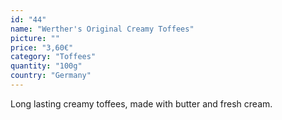 ```yaml
---
id: "44"
name: "Werther's Original Creamy Toffees"
picture: ""
price: "3,60€"
category: "Toffees"
quantity: "100g"
country: "Germany"
---
```

Long lasting creamy toffees, made with butter and fresh cream.